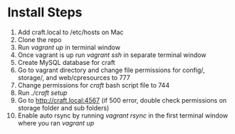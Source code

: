 # Install Steps
1. Add craft.local to /etc/hosts on Mac
2. Clone the repo
3. Run *vagrant up* in terminal window
3. Once vagrant is up run *vagrant ssh* in separate terminal window
4. Create MySQL database for craft
5. Go to vagrant directory and change file permissions for config/, storage/, and web/cpresources to 777
6. Change permissions for *craft* bash script file to 744
7. Run *./craft setup*
8. Go to http://craft.local:4567 (if 500 error, double check permissions on storage folder and sub folders)
9. Enable auto rsync by running *vagrant rsync* in the first terminal window where you ran *vagrant up*
